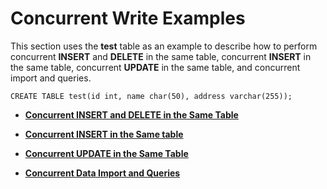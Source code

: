 # Concurrent Write Examples<a name="EN-US_TOPIC_0289900799"></a>

This section uses the  **test**  table as an example to describe how to perform concurrent  **INSERT**  and  **DELETE**  in the same table, concurrent  **INSERT**  in the same table, concurrent  **UPDATE**  in the same table, and concurrent import and queries.

```
CREATE TABLE test(id int, name char(50), address varchar(255));
```

-   **[Concurrent INSERT and DELETE in the Same Table](concurrent-insert-and-delete-in-the-same-table.md)**  

-   **[Concurrent INSERT in the Same table](concurrent-insert-in-the-same-table.md)**  

-   **[Concurrent UPDATE in the Same Table](concurrent-update-in-the-same-table.md)**  

-   **[Concurrent Data Import and Queries](concurrent-data-import-and-queries.md)**  


